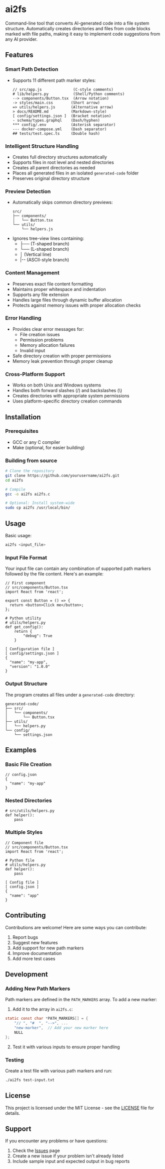 # ai2fs

Command-line tool that converts AI-generated code into a file system structure. Automatically creates directories and files from code blocks marked with file paths, making it easy to implement code suggestions from any AI provider.

## Features

### Smart Path Detection
- Supports 11 different path marker styles:
  ```
  // src/app.js              (C-style comments)
  # lib/helpers.py           (Shell/Python comments)
  --> components/Button.tsx  (Arrow notation)
  -> styles/main.css        (Short arrow)
  => utils/helpers.js       (Alternative arrow)
  > docs/README.md          (Markdown-style)
  [ config/settings.json ]  (Bracket notation)
  - schema/types.graphql    (Dash/hyphen)
  *** config/.env           (Asterisk separator)
  --- docker-compose.yml    (Dash separator)
  ## tests/test.spec.ts     (Double hash)
  ```

### Intelligent Structure Handling
- Creates full directory structures automatically
- Supports files in root level and nested directories
- Creates all parent directories as needed
- Places all generated files in an isolated `generated-code` folder
- Preserves original directory structure

### Preview Detection
- Automatically skips common directory previews:
  ```
  src/
  ├── components/
  │   └── Button.tsx
  └── utils/
      └── helpers.js
  ```
- Ignores tree-view lines containing:
  - ├── (T-shaped branch)
  - └── (L-shaped branch)
  - │   (Vertical line)
  - |-- (ASCII-style branch)

### Content Management
- Preserves exact file content formatting
- Maintains proper whitespace and indentation
- Supports any file extension
- Handles large files through dynamic buffer allocation
- Protects against memory issues with proper allocation checks

### Error Handling
- Provides clear error messages for:
  - File creation issues
  - Permission problems
  - Memory allocation failures
  - Invalid input
- Safe directory creation with proper permissions
- Memory leak prevention through proper cleanup

### Cross-Platform Support
- Works on both Unix and Windows systems
- Handles both forward slashes (/) and backslashes (\\)
- Creates directories with appropriate system permissions
- Uses platform-specific directory creation commands

## Installation

### Prerequisites
- GCC or any C compiler
- Make (optional, for easier building)

### Building from source
```bash
# Clone the repository
git clone https://github.com/yourusername/ai2fs.git
cd ai2fs

# Compile
gcc -o ai2fs ai2fs.c

# Optional: Install system-wide
sudo cp ai2fs /usr/local/bin/
```

## Usage

Basic usage:
```bash
ai2fs <input_file>
```

### Input File Format

Your input file can contain any combination of supported path markers followed by the file content. Here's an example:

```
// First component
// src/components/Button.tsx
import React from 'react';

export const Button = () => {
  return <button>Click me</button>;
};

# Python utility
# utils/helpers.py
def get_config():
    return {
        "debug": True
    }

[ Configuration file ]
[ config/settings.json ]
{
  "name": "my-app",
  "version": "1.0.0"
}
```

### Output Structure

The program creates all files under a `generated-code` directory:
```
generated-code/
├── src/
│   └── components/
│       └── Button.tsx
├── utils/
│   └── helpers.py
└── config/
    └── settings.json
```

## Examples

### Basic File Creation
```
// config.json
{
  "name": "my-app"
}
```

### Nested Directories
```
# src/utils/helpers.py
def helper():
    pass
```

### Multiple Styles
```
// Component file
// src/components/Button.tsx
import React from 'react';

# Python file
# utils/helpers.py
def helper():
    pass

[ Config file ]
[ config.json ]
{
  "name": "app"
}
```

## Contributing

Contributions are welcome! Here are some ways you can contribute:

1. Report bugs
2. Suggest new features
3. Add support for new path markers
4. Improve documentation
5. Add more test cases

## Development

### Adding New Path Markers
Path markers are defined in the `PATH_MARKERS` array. To add a new marker:

1. Add it to the array in `ai2fs.c`:
```c
static const char *PATH_MARKERS[] = {
    "// ", "#  ", "-->", ...
    "new-marker",  // Add your new marker here
    NULL
};
```

2. Test it with various inputs to ensure proper handling

### Testing
Create a test file with various path markers and run:
```bash
./ai2fs test-input.txt
```

## License

This project is licensed under the MIT License - see the [LICENSE](LICENSE) file for details.

## Support

If you encounter any problems or have questions:

1. Check the [Issues](https://github.com/yourusername/ai2fs/issues) page
2. Create a new issue if your problem isn't already listed
3. Include sample input and expected output in bug reports